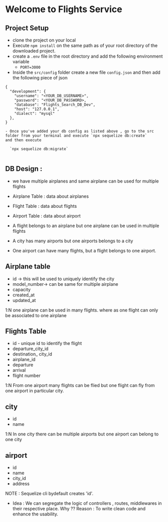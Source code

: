 
<!-- We are doing role based development. - src/
index.js //server
models/
controllers/
middlewares/
services/
utils/
config/

    - tests/ [later]

In feature based you have separate models,controllers for each service.

Environment variables -> these are dynamic-named value that can affect the running process.
You can store these variables in the environment. Suppose PORT can change in our project as per req.Therefore, we can setup it as env variable.

- In your project create a new file as .env
- Inside that file you can write any variable.
- Now You need to require the package.

* we you require , try to require things of similar types.

* sequelize -> is the ORM for server.
* mysql2 -> is required to connect to sequelize.
* you need to configure the sequelize orm -> you can use sequelize-cli.

- npx sequelize init
- npx sequelize db:create -->

# Welcome to Flights Service

## Project Setup

- clone the project on your local
- Execute `npm install` on the same path as of your root directory of the downloaded project.
- create a `.env` file in the root directory and add the following environment variable
  - `PORT=3000`
- Inside the `src/config` folder create a new file `config.json` and then add the following piece of json

```
{
  "development": {
    "username": "<YOUR_DB_USERNAME>",
    "password": "<YOUR_DB_PASSWORD>,
    "database": "Flights_Search_DB_Dev",
    "host": "127.0.0.1",
    "dialect": "mysql"
  },
}

```

```
- Once you've added your db config as listed above , go to the src folder from your terminal and execute `npx sequelize db:create`
and then execute

  `npx sequelize db:migrate`
 
```

## DB Design : 

  - we have multiple airplanes and same airplane can be used for multiple flights
  
  - Airplane Table : data about airplanes
  - Flight Table :  data about flights
  - Airport Table : data about airport

  - A flight belongs to an airplane but one airplane can be used in multiple flights
  - A city has many airports but one airports belongs to a city
  - One airport can have many flights, but a flight belongs to one airport.



## Airplane table 

  - id -> this will be used to uniquely identify the city
  - model_number-> can be same for multiple airplane
  - capacity
  - created_at
  - updated_at

1:N 
one airplane can be used in many flights. 
where as one flight can only be associated to one airplane



## Flights Table 

  - id - unique id to identify the flight
  - departure_city_id
  - destination_ city_id
  - airplane_id
  - departure
  - arrival
  - flight number

1:N
From one airport many flights can be flied but one flight can fly from one airport in particular city.


## city
  - id
  - name


1:N
In one city there can be multiple airports but one airport can belong to one city

## airport 
  - id 
  - name
  - city_id
  - address  


NOTE : Sequelize cli bydefault creates 'id'.  

* Idea : We can segregate the logic of controllers , routes, middlewares in their respective place. Why ??
Reason : To write clean code and enhance the usability.

<!-- 

Express ROUTER : used to write clean code .

/birds
/birds/about
/birds/help

const birds = require('./birds');
app.use('/birds',birds);
        .
        .
        .
* we can make some prefixes
router.get('/',)
 -->